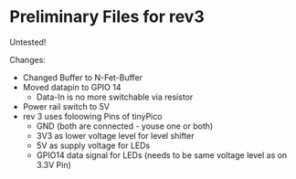 # Preliminary Files for rev3

Untested! 

Changes:
* Changed Buffer to N-Fet-Buffer 
* Moved datapin to GPIO 14
	* Data-In is no more switchable via resistor 
* Power rail switch to 5V
* rev 3 uses foloowing Pins of tinyPico
	* GND (both are connected - youse one or both)
	* 3V3 as lower voltage level for level shifter 
	+ 5V as supply voltage for LEDs 
	* GPIO14 data signal for LEDs (needs to be same voltage level as on 3.3V Pin) 
